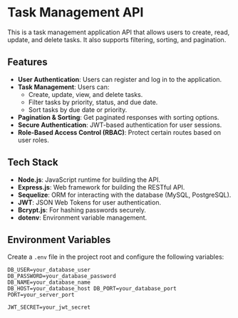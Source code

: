 # Task Management API

This is a task management application API that allows users to create, read, update, and delete tasks. It also supports filtering, sorting, and pagination.

## Features

- **User Authentication**: Users can register and log in to the application.
- **Task Management**: Users can:
  - Create, update, view, and delete tasks.
  - Filter tasks by priority, status, and due date.
  - Sort tasks by due date or priority.
- **Pagination & Sorting**: Get paginated responses with sorting options.
- **Secure Authentication**: JWT-based authentication for user sessions.
- **Role-Based Access Control (RBAC)**: Protect certain routes based on user roles.

## Tech Stack

- **Node.js**: JavaScript runtime for building the API.
- **Express.js**: Web framework for building the RESTful API.
- **Sequelize**: ORM for interacting with the database (MySQL, PostgreSQL).
- **JWT**: JSON Web Tokens for user authentication.
- **Bcrypt.js**: For hashing passwords securely.
- **dotenv**: Environment variable management.

## Environment Variables

Create a `.env` file in the project root and configure the following variables:

``` text
DB_USER=your_database_user 
DB_PASSWORD=your_database_password 
DB_NAME=your_database_name 
DB_HOST=your_database_host DB_PORT=your_database_port
PORT=your_server_port

JWT_SECRET=your_jwt_secret
```
